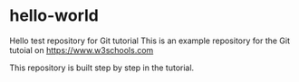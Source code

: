 # hello-world
Hello test repository for Git tutorial
This is an example repository for the Git tutoial on https://www.w3schools.com

This repository is built step by step in the tutorial.

